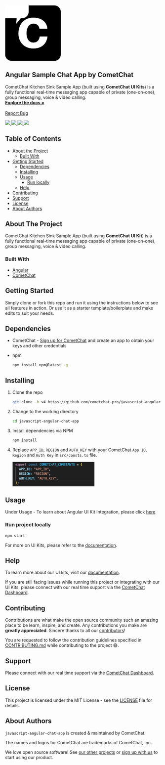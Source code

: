 <!-- readme -->
<p align="left">
  <a href="https://cometchat.com">
    <img src="./Screenshots/logo.png" alt="CometChat logo" width="180" height="180">
  </a>

  <h2 align="left">Angular Sample Chat App by CometChat</h3>

  <p align="left">
    CometChat Kitchen Sink Sample App (built using <b>CometChat UI Kits</b>) is a fully functional real-time messaging app capable of private (one-on-one), group messaging, voice & video calling.
    <br />
    <a href="https://www.cometchat.com/docs/angular-uikit-beta/overview"><strong>Explore the docs »</strong></a>
    <br />
    <br />
    <a href="https://github.com/cometchat-pro/javascript-angular-chat-app/issues">Report Bug</a>
  </p>
</p>

<div align="left">
    <a href="https://github.com/cometchat-pro/javascript-angular-chat-app/releases" alt="Releases">
        <img src="https://img.shields.io/github/v/release/cometchat-pro/cometchat-pro-angular-sample-app" />
    </a>
    <a href="https://img.shields.io/github/languages/top/cometchat-pro/cometchat-pro-angular-sample-app">
        <img src="https://img.shields.io/github/languages/top/cometchat-pro/cometchat-pro-angular-sample-app" />
    </a>
    <a href="https://github.com/cometchat-pro/cometchat-pro-angular-sample-app/stargazers">
        <img src="https://img.shields.io/github/stars/cometchat-pro/cometchat-pro-angular-sample-app?style=social" />
    </a>
    <a href="https://twitter.com/CometChat">
        <img src="https://img.shields.io/twitter/follow/CometChat?label=CometChat&style=social" />
    </a>
</div>

<!-- TABLE OF CONTENTS -->

## Table of Contents

- [About the Project](#about-the-project)
  - [Built With](#built-with)
- [Getting Started](#getting-started)
  - [Dependencies](#dependencies)
  - [Installing](#installing)
  - [Usage](#usage)
    - [Run locally](#run-project-locally)
  - [Help](#help)
- [Contributing](#contributing)
- [Support](#support)
- [License](#license)
- [About Authors](#about-authors)

<!-- ABOUT THE PROJECT -->

## About The Project

CometChat Kitchen Sink Sample App (built using **CometChat UI Kit**) is a fully functional real-time messaging app capable of private (one-on-one), group messaging, voice & video calling.

### Built With

- [Angular](https://angular.io)
- [CometChat](https://cometchat.com)

<!-- GETTING STARTED -->

## Getting Started

Simply clone or fork this repo and run it using the instructions below to see all features in action. Or use it as a starter template/boilerplate and make edits to suit your needs.

## Dependencies

- CometChat - [Sign up for CometChat](https://app.cometchat.com) and create an app to obtain your keys and other credentials

- npm

  ```sh
  npm install npm@latest -g
  ```

## Installing

1. Clone the repo

   ```sh
   git clone -b v4 https://github.com/cometchat-pro/javascript-angular-chat-app.git
   ```

2. Change to the working directory

   ```sh
   cd javascript-angular-chat-app
   ```

3. Install dependencies via NPM

   ```sh
   npm install
   ```

4. Replace `APP_ID`, `REGION` and `AUTH_KEY` with your CometChat `App ID`, `Region` and `Auth Key` in `src/consts.ts` file.

   ![Replacing constants in src/consts.js](./Screenshots/constants.png "Replacing constants in src/consts.ts")

<!-- USAGE EXAMPLES -->

## Usage
Under Usage -
To learn about Angular UI Kit Integration, please click [here](https://www.cometchat.com/docs/angular-uikit-beta/integration).
### Run project locally

```sh
npm start
```

For more on UI Kits, please refer to the [documentation](https://www.cometchat.com/docs/beta-uikits).

## Help

To learn more about our UI kits, visit our [documentation](https://www.cometchat.com/docs/angular-uikit-beta/overview).

If you are still facing issues while running this project or integrating with our UI Kits, please connect with our real time support via the [CometChat Dashboard](https://app.cometchat.com/).

<!-- CONTRIBUTING -->

## Contributing

Contributions are what make the open source community such an amazing place to be learn, inspire, and create. Any contributions you make are **greatly appreciated**. Sincere thanks to all our [contributors](https://github.com/cometchat-pro/javascript-angular-chat-app/graphs/contributors)!

You are requested to follow the contribution guidelines specified in [CONTRIBUTING.md](./CONTRIBUTING.md) while contributing to the project :smile:.

## Support

Please connect with our real time support via the [CometChat Dashboard](https://app.cometchat.com/).

<!-- LICENSE -->

## License

This project is licensed under the MIT License - see the [LICENSE](./LICENSE) file for details.

## About Authors

`javascript-angular-chat-app` is created & maintained by CometChat.

The names and logos for CometChat are trademarks of CometChat, Inc.

We love open source software! See [our other projects](https://github.com/cometchat-pro) or [sign up with us](https://app.cometchat.com) to start using our product.